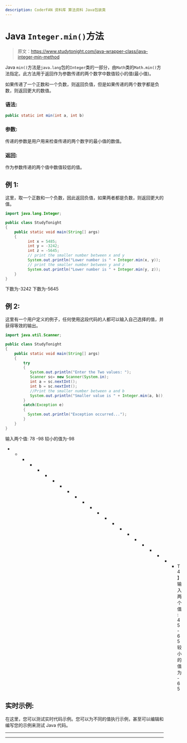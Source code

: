 ```yaml
---
description: CoderFAN 资料库 算法资料 Java包装类
---
```


# Java `Integer.min()`方法

> 原文：<https://www.studytonight.com/java-wrapper-class/java-integer-min-method>

Java `min()`方法是`java.lang`包的`Integer`类的一部分，由`Math`类的`Math.min()`方法指定。此方法用于返回作为参数传递的两个数字中数值较小的值(最小值)。

如果传递了一个正数和一个负数，则返回负值，但是如果传递的两个数字都是负数，则返回更大的数值。

### 语法:

```java
public static int min(int a, int b) 
```

### 参数:

传递的参数是用户用来检查传递的两个数字的最小值的数值。

### 返回:

作为参数传递的两个值中数值较低的值。

## 例 1:

这里，取一个正数和一个负数，因此返回负值，如果两者都是负数，则返回更大的值。

```java
import java.lang.Integer;

public class StudyTonight 
{  
    public static void main(String[] args) 
    {      
          int x = 5485;  
          int y = -3242; 
          int z = -5645;
          // print the smaller number between x and y 
          System.out.println("Lower number is " + Integer.min(x, y));
          // print the smaller number between y and z  
          System.out.println("Lower number is " + Integer.min(y, z));  
    }  
}
```

下数为-3242
下数为-5645

## 例 2:

这里有一个用户定义的例子，任何使用这段代码的人都可以输入自己选择的值，并获得等效的输出。

```java
import java.util.Scanner; 

public class StudyTonight
{  
    public static void main(String[] args) 
    {  
        try
        {
           System.out.println("Enter the Two values: ");  
           Scanner sc= new Scanner(System.in);  
           int a = sc.nextInt();  
           int b = sc.nextInt();  
           //Print the smaller number between a and b 
           System.out.println("Smaller value is " + Integer.min(a, b)); 
        }
        catch(Exception e)
        {
          System.out.println("Exception occurred...");
        } 
    }  
} 
```

输入两个值:
78 -98
较小的值为-98
* * * * * * * * * * * * * * * * * * * * * * * T4】输入两个值:
45-65
较小的值为-65

## 实时示例:

在这里，您可以测试实时代码示例。您可以为不同的值执行示例，甚至可以编辑和编写您的示例来测试 Java 代码。

* * *

* * *